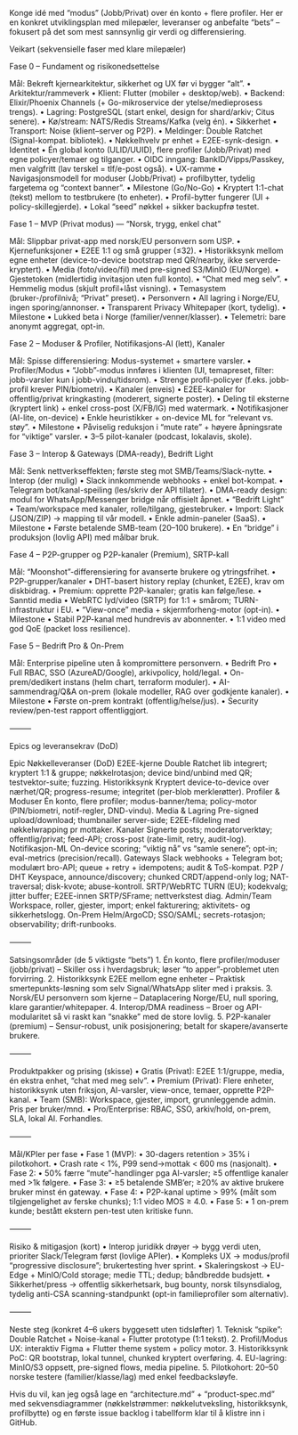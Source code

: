 Konge idé med “modus” (Jobb/Privat) over én konto + flere profiler. Her er en konkret utviklingsplan med milepæler, leveranser og anbefalte “bets” – fokusert på det som mest sannsynlig gir verdi og differensiering.

Veikart (sekvensielle faser med klare milepæler)

Fase 0 – Fundament og risikonedsettelse

Mål: Bekreft kjernearkitektur, sikkerhet og UX før vi bygger “alt”.
	•	Arkitektur/rammeverk
	•	Klient: Flutter (mobiler + desktop/web).
	•	Backend: Elixir/Phoenix Channels (+ Go-mikroservice der ytelse/medieprosess trengs).
	•	Lagring: PostgreSQL (start enkel, design for shard/arkiv; Citus senere).
	•	Kø/stream: NATS/Redis Streams/Kafka (velg én).
	•	Sikkerhet
	•	Transport: Noise (klient–server og P2P).
	•	Meldinger: Double Ratchet (Signal-kompat. bibliotek).
	•	Nøkkelhvelv pr enhet + E2EE-synk-design.
	•	Identitet
	•	Én global konto (ULID/UUID), flere profiler (Jobb/Privat) med egne policyer/temaer og tilganger.
	•	OIDC inngang: BankID/Vipps/Passkey, men valgfritt (lav terskel = tlf/e-post også).
	•	UX-ramme
	•	Navigasjonsmodell for moduser (Jobb/Privat) + profilbytter, tydelig fargetema og “context banner”.
	•	Milestone (Go/No-Go)
	•	Kryptert 1:1-chat (tekst) mellom to testbrukere (to enheter).
	•	Profil-bytter fungerer (UI + policy-skillegjerde).
	•	Lokal “seed” nøkkel + sikker backupfrø testet.

Fase 1 – MVP (Privat modus) — “Norsk, trygg, enkel chat”

Mål: Slippbar privat-app med norsk/EU personvern som USP.
	•	Kjernefunksjoner
	•	E2EE 1:1 og små grupper (≤32).
	•	Historikksynk mellom egne enheter (device-to-device bootstrap med QR/nearby, ikke serverde-kryptert).
	•	Media (foto/video/fil) med pre-signed S3/MinIO (EU/Norge).
	•	Gjestetoken (midlertidig invitasjon uten full konto).
	•	“Chat med meg selv”.
	•	Hemmelig modus (skjult profil+låst visning).
	•	Temasystem (bruker-/profilnivå; “Privat” preset).
	•	Personvern
	•	All lagring i Norge/EU, ingen sporing/annonser.
	•	Transparent Privacy Whitepaper (kort, tydelig).
	•	Milestone
	•	Lukked beta i Norge (familier/venner/klasser).
	•	Telemetri: bare anonymt aggregat, opt-in.

Fase 2 – Moduser & Profiler, Notifikasjons-AI (lett), Kanaler

Mål: Spisse differensiering: Modus-systemet + smartere varsler.
	•	Profiler/Modus
	•	“Jobb”-modus innføres i klienten (UI, temapreset, filter: jobb-varsler kun i jobb-vindu/tidsrom).
	•	Strenge profil-policyer (f.eks. jobb-profil krever PIN/biometri).
	•	Kanaler (enveis)
	•	E2EE-kanaler for offentlig/privat kringkasting (moderert, signerte poster).
	•	Deling til eksterne (kryptert link) + enkel cross-post (X/FB/IG) med watermark.
	•	Notifikasjoner (AI-lite, on-device)
	•	Enkle heuristikker + on-device ML for “relevant vs. støy”.
	•	Milestone
	•	Påviselig reduksjon i “mute rate” + høyere åpningsrate for “viktige” varsler.
	•	3–5 pilot-kanaler (podcast, lokalavis, skole).

Fase 3 – Interop & Gateways (DMA-ready), Bedrift Light

Mål: Senk nettverkseffekten; første steg mot SMB/Teams/Slack-nytte.
	•	Interop (der mulig)
	•	Slack innkommende webhooks + enkel bot-kompat.
	•	Telegram bot/kanal-speiling (les/skriv der API tillater).
	•	DMA-ready design: modul for WhatsApp/Messenger bridge når offisielt åpnet.
	•	“Bedrift Light”
	•	Team/workspace med kanaler, rolle/tilgang, gjestebruker.
	•	Import: Slack (JSON/ZIP) → mapping til vår modell.
	•	Enkle admin-paneler (SaaS).
	•	Milestone
	•	Første betalende SMB-team (20–100 brukere).
	•	En “bridge” i produksjon (lovlig API) med målbar bruk.

Fase 4 – P2P-grupper og P2P-kanaler (Premium), SRTP-kall

Mål: “Moonshot”-differensiering for avanserte brukere og ytringsfrihet.
	•	P2P-grupper/kanaler
	•	DHT-basert history replay (chunket, E2EE), krav om diskbidrag.
	•	Premium: opprette P2P-kanaler; gratis kan følge/lese.
	•	Sanntid media
	•	WebRTC lyd/video (SRTP) for 1:1 + smårom; TURN-infrastruktur i EU.
	•	“View-once” media + skjermforheng-motor (opt-in).
	•	Milestone
	•	Stabil P2P-kanal med hundrevis av abonnenter.
	•	1:1 video med god QoE (packet loss resilience).

Fase 5 – Bedrift Pro & On-Prem

Mål: Enterprise pipeline uten å kompromittere personvern.
	•	Bedrift Pro
	•	Full RBAC, SSO (AzureAD/Google), arkivpolicy, hold/legal.
	•	On-prem/dedikert instans (helm chart, terraform moduler).
	•	AI-sammendrag/Q&A on-prem (lokale modeller, RAG over godkjente kanaler).
	•	Milestone
	•	Første on-prem kontrakt (offentlig/helse/jus).
	•	Security review/pen-test rapport offentliggjort.

⸻

Epics og leveransekrav (DoD)

Epic	Nøkkelleveranser (DoD)
E2EE-kjerne	Double Ratchet lib integrert; kryptert 1:1 & gruppe; nøkkelrotasjon; device bind/unbind med QR; testvektor-suite; fuzzing.
Historikksynk	Kryptert device-to-device over nærhet/QR; progress-resume; integritet (per-blob merklerøtter).
Profiler & Moduser	Én konto, flere profiler; modus-banner/tema; policy-motor (PIN/biometri, notif-regler, DND-vindu).
Media & Lagring	Pre-signed upload/download; thumbnailer server-side; E2EE-fildeling med nøkkelwrapping pr mottaker.
Kanaler	Signerte posts; moderatorverktøy; offentlig/privat; feed-API; cross-post (rate-limit, retry, audit-log).
Notifikasjon-ML	On-device scoring; “viktig nå” vs “samle senere”; opt-in; eval-metrics (precision/recall).
Gateways	Slack webhooks + Telegram bot; modulært bro-API; queue + retry + idempotens; audit & ToS-kompat.
P2P / DHT	Keyspace, announce/discovery; chunked CRDT/append-only log; NAT-traversal; disk-kvote; abuse-kontroll.
SRTP/WebRTC	TURN (EU); kodekvalg; jitter buffer; E2EE-innen SRTP/SFrame; nettverkstest diag.
Admin/Team	Workspace, roller, gjester, import; enkel fakturering; aktivitets- og sikkerhetslogg.
On-Prem	Helm/ArgoCD; SSO/SAML; secrets-rotasjon; observability; drift-runbooks.


⸻

Satsingsområder (de 5 viktigste “bets”)
	1.	Én konto, flere profiler/moduser (jobb/privat)
– Skiller oss i hverdagsbruk; løser “to apper”-problemet uten forvirring.
	2.	Historikksynk E2EE mellom egne enheter
– Praktisk smertepunkts-løsning som selv Signal/WhatsApp sliter med i praksis.
	3.	Norsk/EU personvern som kjerne
– Dataplacering Norge/EU, null sporing, klare garantier/whitepaper.
	4.	Interop/DMA readiness
– Broer og API-modularitet så vi raskt kan “snakke” med de store lovlig.
	5.	P2P-kanaler (premium)
– Sensur-robust, unik posisjonering; betalt for skapere/avanserte brukere.

⸻

Produktpakker og prising (skisse)
	•	Gratis (Privat): E2EE 1:1/gruppe, media, én ekstra enhet, “chat med meg selv”.
	•	Premium (Privat): Flere enheter, historikksynk uten friksjon, AI-varsler, view-once, temaer, opprette P2P-kanal.
	•	Team (SMB): Workspace, gjester, import, grunnleggende admin. Pris per bruker/mnd.
	•	Pro/Enterprise: RBAC, SSO, arkiv/hold, on-prem, SLA, lokal AI. Forhandles.

⸻

Mål/KPIer per fase
	•	Fase 1 (MVP):
	•	30-dagers retention > 35% i pilotkohort.
	•	Crash rate < 1%, P99 send→mottak < 600 ms (nasjonalt).
	•	Fase 2:
	•	50% færre “mute”-handlinger pga AI-varsler; ≥5 offentlige kanaler med >1k følgere.
	•	Fase 3:
	•	≥5 betalende SMB’er; ≥20% av aktive brukere bruker minst én gateway.
	•	Fase 4:
	•	P2P-kanal uptime > 99% (målt som tilgjengelighet av ferske chunks); 1:1 video MOS ≥ 4.0.
	•	Fase 5:
	•	1 on-prem kunde; bestått ekstern pen-test uten kritiske funn.

⸻

Risiko & mitigasjon (kort)
	•	Interop juridikk drøyer → bygg verdi uten, prioriter Slack/Telegram først (lovlige APIer).
	•	Kompleks UX → modus/profil “progressive disclosure”; brukertesting hver sprint.
	•	Skaleringskost → EU-Edge + MinIO/Cold storage; medie TTL; dedup; båndbredde budsjett.
	•	Sikkerhet/press → offentlig sikkerhetsark, bug bounty, norsk tilsynsdialog, tydelig anti-CSA scanning-standpunkt (opt-in familieprofiler som alternativ).

⸻

Neste steg (konkret 4–6 ukers byggesett uten tidsløfter)
	1.	Teknisk “spike”: Double Ratchet + Noise-kanal + Flutter prototype (1:1 tekst).
	2.	Profil/Modus UX: interaktiv Figma + Flutter theme system + policy motor.
	3.	Historikksynk PoC: QR bootstrap, lokal tunnel, chunked kryptert overføring.
	4.	EU-lagring: MinIO/S3 oppsett, pre-signed flows, media pipeline.
	5.	Pilotkohort: 20–50 norske testere (familier/klasse/lag) med enkel feedbacksløyfe.

Hvis du vil, kan jeg også lage en “architecture.md” + “product-spec.md” med sekvensdiagrammer (nøkkelstrømmer: nøkkelutveksling, historikksynk, profilbytte) og en første issue backlog i tabellform klar til å klistre inn i GitHub.
